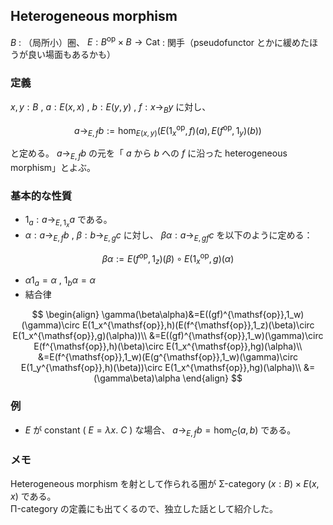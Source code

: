 ## Heterogeneous morphism
$B$ : （局所小）圏、 $E:B^\mathsf{op}\times B\to \mathsf{Cat}$ : 関手（pseudofunctor とかに緩めたほうが良い場面もあるかも）
### 定義
$x,y:B$ , $a:E(x,x)$ , $b:E(y,y)$ , $f:x\to_B y$ に対し、

$$
a\to_{E,f} b:=\hom_{E(x,y)}(E(1_x^{\mathsf{op}},f)(a),E(f^{\mathsf{op}},1_y)(b))
$$

と定める。 $a\to_{E,f} b$ の元を「 $a$ から $b$ への $f$ に沿った heterogeneous morphism」とよぶ。
### 基本的な性質
- $1_a:a\to_{E,1_x} a$ である。
- $\alpha:a\to_{E,f} b$ , $\beta:b\to_{E,g} c$ に対し、 $\beta\alpha:a\to_{E,gf} c$ を以下のように定める：

$$
\beta\alpha:=E(f^{\mathsf{op}},1_z)(\beta)\circ E(1_x^{\mathsf{op}},g)(\alpha)
$$

- $\alpha 1_a=\alpha$ , $1_b \alpha=\alpha$
- 結合律

$$
\begin{align}
\gamma(\beta\alpha)&=E((gf)^{\mathsf{op}},1_w)(\gamma)\circ E(1_x^{\mathsf{op}},h)(E(f^{\mathsf{op}},1_z)(\beta)\circ E(1_x^{\mathsf{op}},g)(\alpha))\\
&=E((gf)^{\mathsf{op}},1_w)(\gamma)\circ E(f^{\mathsf{op}},h)(\beta)\circ E(1_x^{\mathsf{op}},hg)(\alpha)\\
&=E(f^{\mathsf{op}},1_w)(E(g^{\mathsf{op}},1_w)(\gamma)\circ E(1_y^{\mathsf{op}},h)(\beta))\circ E(1_x^{\mathsf{op}},hg)(\alpha)\\
&=(\gamma\beta)\alpha
\end{align}
$$

### 例
- $E$ が constant ( $E=\lambda x.\ C$ ) な場合、 $a\to_{E,f} b=\hom_C(a,b)$ である。

### メモ
Heterogeneous morphism を射として作られる圏が Σ-category $(x:B)\times E(x,x)$ である。  
Π-category の定義にも出てくるので、独立した話として紹介した。
